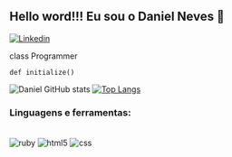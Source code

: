 ## Hello word!!! Eu sou o Daniel Neves 👋

[![Linkedin](https://img.shields.io/badge/LinkedIn-0077B5?style=for-the-badge&logo=linkedin&logoColor=white)](https://www.linkedin.com/in/daniel-tecnologia/)

class Programmer

	def initialize() 

![Daniel GitHub stats](https://github-readme-stats.vercel.app/api?username=daniel-neves-dev&show_icons=true&theme=dracula)
[![Top Langs](https://github-readme-stats.vercel.app/api/top-langs/?username=daniel-neves-dev&layout=demo)](https://github.com/anuraghazra/github-readme-stats)

### Linguagens e ferramentas:
<div style ="display: inline_block"></br>
    <img align = "center" alt = "ruby" src="https://img.shields.io/badge/Ruby-CC342D?style=for-the-badge&logo=ruby&logoColor=white">
    <img align = "center" alt = "html5" src="https://img.shields.io/badge/HTML5-E34F26?style=for-the-badge&logo=html5&logoColor=white">
    <img align = "center" alt = "css" src="https://img.shields.io/badge/CSS3-1572B6?style=for-the-badge&logo=css3&logoColor=white">
</div></br>
